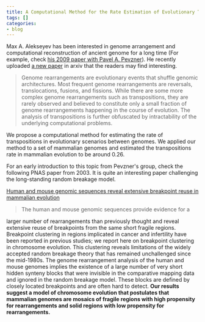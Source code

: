 ```yaml
---
title: A Computational Method for the Rate Estimation of Evolutionary Transpositions
tags: []
categories:
- blog
---
```

Max A. Alekseyev has been interested in genome arrangement and computational
reconstruction of ancient genome for a long time (For example, check [his 2009
paper with Pavel A.
Pevzner](http://www.ncbi.nlm.nih.gov/pmc/articles/PMC2675983/)). He recently
uploaded [a new paper](http://arxiv.org/abs/1501.07546) in arxiv that the
readers may find interesting.
<!--more-->

> Genome rearrangements are evolutionary events that shuffle genomic
architectures. Most frequent genome rearrangements are reversals,
translocations, fusions, and fissions. While there are some more complex
genome rearrangements such as transpositions, they are rarely observed and
believed to constitute only a small fraction of genome rearrangements
happening in the course of evolution. The analysis of transpositions is
further obfuscated by intractability of the underlying computational problems.

We propose a computational method for estimating the rate of transpositions in
evolutionary scenarios between genomes. We applied our method to a set of
mammalian genomes and estimated the transpositions rate in mammalian evolution
to be around 0.26.

For an early introduction to this topic from Pevzner's group, check the
following PNAS paper from 2003. It is quite an interesting paper challenging
the long-standing random breakage model.

[Human and mouse genomic sequences reveal extensive breakpoint reuse in
mammalian evolution](http://www.pnas.org/content/100/13/7672.full.pdf)

> The human and mouse genomic sequences provide evidence for a

larger number of rearrangements than previously thought and reveal extensive
reuse of breakpoints from the same short fragile regions. Breakpoint
clustering in regions implicated in cancer and infertility have been reported
in previous studies; we report here on breakpoint clustering in chromosome
evolution. This clustering reveals limitations of the widely accepted random
breakage theory that has remained unchallenged since the mid-1980s. The genome
rearrangement analysis of the human and mouse genomes implies the existence of
a large number of very short hidden synteny blocks that were invisible in the
comparative mapping data and ignored in the random breakage model. These
blocks are defined by closely located breakpoints and are often hard to
detect. **Our results suggest a model of chromosome evolution that postulates
that mammalian genomes are mosaics of fragile regions with high propensity for
rearrangements and solid regions with low propensity for rearrangements.**


